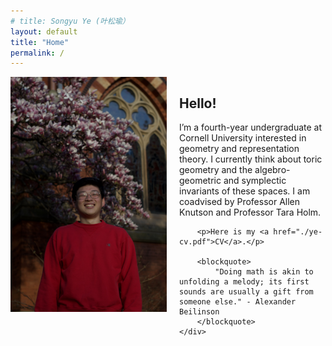 ```yaml
---
# title: Songyu Ye (叶松瑜）
layout: default
title: "Home"
permalink: /
---
```


<div style="display: flex; align-items: flex-start;">
    <img src="me-in-red.jpeg" width="250" height="auto" style="margin-right: 20px; float: left;" alt="Profile Picture" />
    <div>
        <h2>Hello!</h2>
        <p>I’m a fourth-year undergraduate at Cornell University interested in geometry and representation theory. I currently think about toric geometry and the algebro-geometric and symplectic invariants of these spaces. I am coadvised by Professor Allen Knutson and Professor Tara Holm.</p>
        
        <p>Here is my <a href="./ye-cv.pdf">CV</a>.</p>
        
        <blockquote>
            "Doing math is akin to unfolding a melody; its first sounds are usually a gift from someone else." - Alexander Beilinson
        </blockquote>
    </div>
</div>
